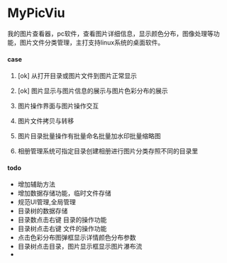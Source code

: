 # MyPicViu
我的图片查看器，pc软件，查看图片详细信息，显示颜色分布，图像处理等功能，图片文件分类管理，主打支持linux系统的桌面软件。


#### case

1. [ok] 从打开目录或图片文件到图片正常显示

2. [ok] 图片显示与图片信息的展示与图片色彩分布的展示

3. 图片操作界面与图片操作交互

4. 图片文件拷贝与转移

5. 图片目录批量操作有批量命名批量加水印批量缩略图

6. 相册管理系统可指定目录创建相册进行图片分类存照不同的目录里

#### todo
- 增加辅助方法
- 增加数据存储功能，临时文件存储
- 规范UI管理,全局管理
- 目录树的数据存储
- 目录数点击右键 目录的操作功能
- 目录树点击右键 文件的操作功能
- 点击色彩分布图弹框显示详情颜色分布参数
- 目录树点击目录，图片显示框显示图片瀑布流
- 

